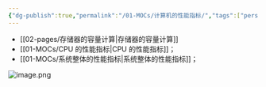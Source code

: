 ```yaml
---
{"dg-publish":true,"permalink":"/01-MOCs/计算机的性能指标/","tags":["personal/blog","计算机组成原理/概述"]}
---
```


- [[02-pages/存储器的容量计算\|存储器的容量计算]]
- [[01-MOCs/CPU 的性能指标\|CPU 的性能指标]]；
- [[01-MOCs/系统整体的性能指标\|系统整体的性能指标]]；

![image.png](https://yelanyanyu-img-bed.oss-cn-hangzhou.aliyuncs.com/img/blog/2024/11/20241119203237.png)
